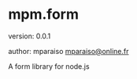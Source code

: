 mpm.form
========

version: 0.0.1

author: mparaiso <mparaiso@online.fr>

A form library for node.js